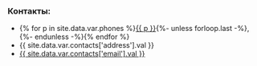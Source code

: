 ﻿### Контакты:

* {% for p in site.data.var.phones %}<a href="tel:{{ p }}">{{ p }}</a>{%- unless forloop.last -%},&#32;{%- endunless -%}{% endfor %}
* <nobr>{{ site.data.var.contacts['address'].val }}</nobr>
* <a href="{{ site.data.var.contacts['email'].link }}">{{ site.data.var.contacts['email'].val }}</a>


